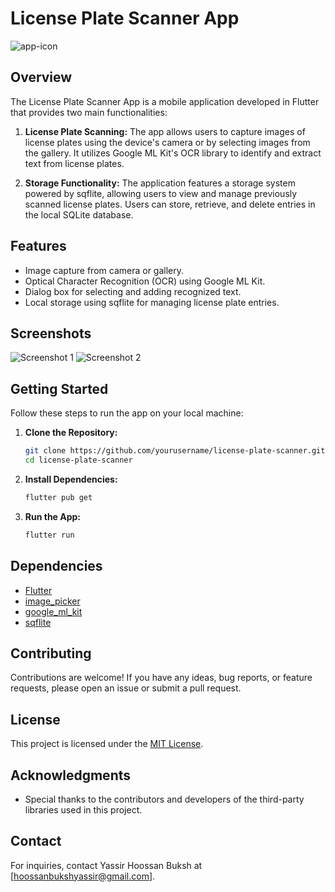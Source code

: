 # License Plate Scanner App
![app-icon](https://github.com/yassir56069/numberplate_recog/assets/62571794/79c3788e-7c4d-4170-b196-fa63b1960e20)

## Overview

The License Plate Scanner App is a mobile application developed in Flutter that provides two main functionalities:

1. **License Plate Scanning:** The app allows users to capture images of license plates using the device's camera or by selecting images from the gallery. It utilizes Google ML Kit's OCR library to identify and extract text from license plates.

2. **Storage Functionality:** The application features a storage system powered by sqflite, allowing users to view and manage previously scanned license plates. Users can store, retrieve, and delete entries in the local SQLite database.

## Features

- Image capture from camera or gallery.
- Optical Character Recognition (OCR) using Google ML Kit.
- Dialog box for selecting and adding recognized text.
- Local storage using sqflite for managing license plate entries.

## Screenshots

![Screenshot 1](https://github.com/yassir56069/numberplate_recog/assets/62571794/f1950696-8c1a-4c41-9ce3-5544d0f01753)
![Screenshot 2](https://github.com/yassir56069/numberplate_recog/assets/62571794/2df44cfb-b8fd-40b3-a3f5-b2405605482a)

## Getting Started

Follow these steps to run the app on your local machine:

1. **Clone the Repository:**
   ```bash
   git clone https://github.com/yourusername/license-plate-scanner.git
   cd license-plate-scanner
   ```

2. **Install Dependencies:**
   ```bash
   flutter pub get
   ```

3. **Run the App:**
   ```bash
   flutter run
   ```

## Dependencies

- [Flutter](https://flutter.dev/)
- [image_picker](https://pub.dev/packages/image_picker)
- [google_ml_kit](https://pub.dev/packages/google_ml_kit)
- [sqflite](https://pub.dev/packages/sqflite)

## Contributing

Contributions are welcome! If you have any ideas, bug reports, or feature requests, please open an issue or submit a pull request.

## License

This project is licensed under the [MIT License](LICENSE).

## Acknowledgments

- Special thanks to the contributors and developers of the third-party libraries used in this project.

## Contact

For inquiries, contact Yassir Hoossan Buksh at [hoossanbukshyassir@gmail.com].
